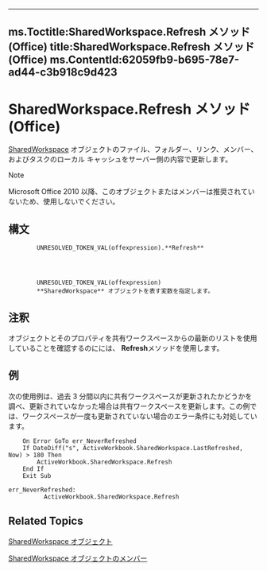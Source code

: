 

---
ms.Toctitle:SharedWorkspace.Refresh メソッド (Office)
title:SharedWorkspace.Refresh メソッド (Office)
ms.ContentId:62059fb9-b695-78e7-ad44-c3b918c9d423
---
# SharedWorkspace.Refresh メソッド (Office)




[SharedWorkspace](7512f0ff-382d-d344-9424-aa10549d14f9.md) オブジェクトのファイル、フォルダー、リンク、メンバー、およびタスクのローカル キャッシュをサーバー側の内容で更新します。

>[!NOTE]
>Microsoft Office 2010 以降、このオブジェクトまたはメンバーは推奨されていないため、使用しないでください。





## 構文

            UNRESOLVED_TOKEN_VAL(offexpression).**Refresh**




            UNRESOLVED_TOKEN_VAL(offexpression)
            **SharedWorkspace** オブジェクトを表す変数を指定します。



## 注釈
オブジェクトとそのプロパティを共有ワークスペースからの最新のリストを使用していることを確認するのにには、 **Refresh**メソッドを使用します。



## 例
次の使用例は、過去 3 分間以内に共有ワークスペースが更新されたかどうかを調べ、更新されていなかった場合は共有ワークスペースを更新します。この例では、ワークスペースが一度も更新されていない場合のエラー条件にも対処しています。

```vba
    On Error GoTo err_NeverRefreshed 
    If DateDiff("s", ActiveWorkbook.SharedWorkspace.LastRefreshed, Now) > 180 Then 
        ActiveWorkbook.SharedWorkspace.Refresh 
    End If 
    Exit Sub 
     
err_NeverRefreshed: 
          ActiveWorkbook.SharedWorkspace.Refresh 

```




## Related Topics

[SharedWorkspace オブジェクト](7512f0ff-382d-d344-9424-aa10549d14f9.md)

[SharedWorkspace オブジェクトのメンバー](e4c2b518-d955-27e1-3e73-173d3c4f961d.md)




